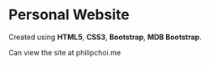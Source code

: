 # Personal Website

Created using **HTML5**, **CSS3**, **Bootstrap**, **MDB Bootstrap**.

Can view the site at philipchoi.me
